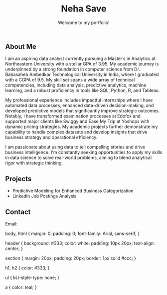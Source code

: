 <!DOCTYPE html>
<html lang="en">
<head>
    <meta charset="UTF-8">
    <meta name="viewport" content="width=device-width, initial-scale=1.0">
    <title>Neha Save Portfolio</title>
    <link rel="stylesheet" href="styles.css">
</head>
<body>
    <header>
        <h1>Neha Save</h1>
        <p>Welcome to my portfolio!</p>
    </header>
    <section id="about">
        <h2>About Me</h2>
        <p>I am an aspiring data analyst currently pursuing a Master’s in Analytics at Northeastern University with a stellar GPA of 3.95. My academic journey is underpinned by a strong foundation in computer science from Dr. Babasaheb Ambedkar Technological University in India, where I graduated with a CGPA of 9.5. My skill set spans a wide array of technical competencies, including data analysis, predictive analytics, machine learning, and a robust proficiency in tools like SQL, Python, R, and Tableau.

My professional experience includes impactful internships where I have automated data processes, enhanced data-driven decision-making, and developed predictive models that significantly improve strategic outcomes. Notably, I have transformed examination processes at Edofox and supported major clients like Swiggy and Ease My Trip at Yoshops with dynamic pricing strategies. My academic projects further demonstrate my capability to handle complex datasets and develop insights that drive business strategy and operational efficiency.

I am passionate about using data to tell compelling stories and drive business intelligence. I'm constantly seeking opportunities to apply my skills in data science to solve real-world problems, aiming to blend analytical rigor with strategic thinking.</p>
    </section>
    <section id="projects">
        <h2>Projects</h2>
        <ul>
            <li>Predictive Modeling for Enhanced Business Categorization </li>
            <li>LinkedIn Job Postings Analysis</li>
        </ul>
    </section>
    <section id="contact">
        <h2>Contact</h2>
        <p>Email: <a href="mailto:saveneha22@gmail.com"></a></p>
    </section>
    <script src="script.js"></script>
</body>
</html>
body, html {
    margin: 0;
    padding: 0;
    font-family: Arial, sans-serif;
}

header {
    background: #333;
    color: white;
    padding: 10px 20px;
    text-align: center;
}

section {
    margin: 20px;
    padding: 20px;
    border: 1px solid #ccc;
}

h1, h2 {
    color: #333;
}

ul {
    list-style-type: none;
}

a {
    color: teal;
}

